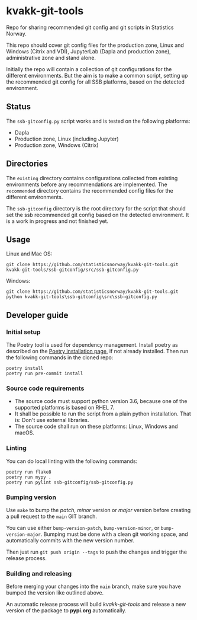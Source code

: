 # kvakk-git-tools

Repo for sharing recommended git config and git scripts in Statistics Norway.

This repo should cover git config files for the production zone, Linux
and Windows (Citrix and VDI), JupyterLab (Dapla and production zone),
administrative zone and stand alone.

Initially the repo will contain a collection of git configurations for the different
environments. But the aim is to make a common script, setting up the recommended
git config for all SSB platforms, based on the detected environment.

## Status

The `ssb-gitconfig.py` script works and is tested on the following platforms:

- Dapla
- Production zone, Linux (including Jupyter)
- Production zone, Windows (Citrix)

## Directories

The `existing` directory contains configurations collected from existing environments
before any recommendations are implemented. The `recommended` directory contains the
recommended config files for the different environments.

The `ssb-gitconfig` directory is the root directory for the script that should
set the ssb recommended git config based on the detected environment. It is a
work in progress and not finished yet.

## Usage

Linux and Mac OS:

```shell
git clone https://github.com/statisticsnorway/kvakk-git-tools.git
kvakk-git-tools/ssb-gitconfig/src/ssb-gitconfig.py
```

Windows:

```shell
git clone https://github.com/statisticsnorway/kvakk-git-tools.git
python kvakk-git-tools\ssb-gitconfig\src\ssb-gitconfig.py
```

## Developer guide

### Initial setup

The Poetry tool is used for dependency management. Install poetry as described on the
[Poetry installation page](https://python-poetry.org/docs/#installation), if not
already installed. Then run the following commands in the cloned repo:

```shell
poetry install
poetry run pre-commit install
```

### Source code requirements

- The source code must support python version 3.6, because one of the supported platforms
  is based on RHEL 7.
- It shall be possible to run the script from a plain python installation. That is:
  Don't use external libraries.
- The source code shall run on these platforms: Linux, Windows and macOS.

### Linting

You can do local linting with the following commands:

```shell
poetry run flake8
poetry run mypy .
poetry run pylint ssb-gitconfig/ssb-gitconfig.py
```

### Bumping version

Use `make` to bump the _patch_, _minor_ version or _major_ version before creating a pull request to the `main` GIT
branch.

You can use either `bump-version-patch`, `bump-version-minor`, or `bump-version-major`.
Bumping must be done with a clean git working space, and automatically commits with the new version number.

Then just run `git push origin --tags` to push the changes and trigger the release process.

### Building and releasing

Before merging your changes into the `main` branch, make sure you have bumped the version like outlined above.

An automatic release process will build _kvakk-git-tools_ and release a new version of the package to **pypi.org** automatically.
